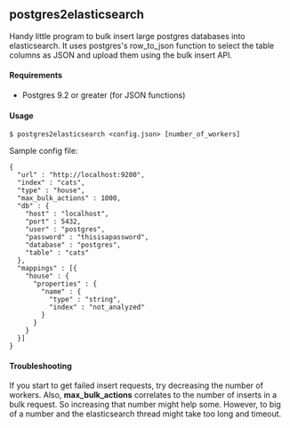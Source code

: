 ## postgres2elasticsearch

Handy little program to bulk insert large postgres databases into elasticsearch. It uses postgres's row_to_json function to
select the table columns as JSON and upload them using the bulk insert API.

#### Requirements

- Postgres 9.2 or greater (for JSON functions)

#### Usage

```
$ postgres2elasticsearch <config.json> [number_of_workers]
```

Sample config file:

```
{
  "url" : "http://localhost:9200",
  "index" : "cats",
  "type" : "house",
  "max_bulk_actions" : 1000,
  "db" : {
    "host" : "localhost",
    "port" : 5432,
    "user" : "postgres",
    "password" : "thisisapassword",
    "database" : "postgres",
    "table" : "cats"
  },
  "mappings" : [{
    "house" : {
      "properties" : {
        "name" : {
          "type" : "string",
          "index" : "not_analyzed"
        }
      }
    }
  }]
}
```

#### Troubleshooting

If you start to get failed insert requests, try decreasing the number of workers. Also, **max_bulk_actions** correlates to the number of inserts in a bulk request. So increasing that number might help some. However, to big of a number and the elasticsearch thread might take too long and timeout.  
